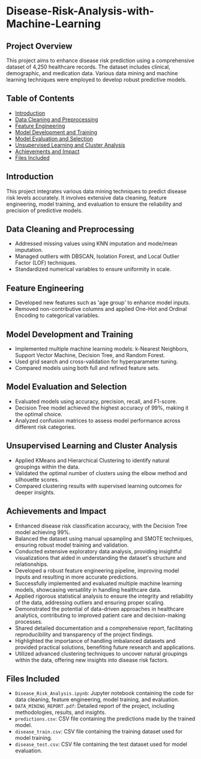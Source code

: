 # Disease-Risk-Analysis-with-Machine-Learning

## Project Overview
This project aims to enhance disease risk prediction using a comprehensive dataset of 4,250 healthcare records. The dataset includes clinical, demographic, and medication data. Various data mining and machine learning techniques were employed to develop robust predictive models.

## Table of Contents
- [Introduction](#introduction)
- [Data Cleaning and Preprocessing](#data-cleaning-and-preprocessing)
- [Feature Engineering](#feature-engineering)
- [Model Development and Training](#model-development-and-training)
- [Model Evaluation and Selection](#model-evaluation-and-selection)
- [Unsupervised Learning and Cluster Analysis](#unsupervised-learning-and-cluster-analysis)
- [Achievements and Impact](#achievements-and-impact)
- [Files Included](#files-included)


## Introduction
This project integrates various data mining techniques to predict disease risk levels accurately. It involves extensive data cleaning, feature engineering, model training, and evaluation to ensure the reliability and precision of predictive models.

## Data Cleaning and Preprocessing
- Addressed missing values using KNN imputation and mode/mean imputation.
- Managed outliers with DBSCAN, Isolation Forest, and Local Outlier Factor (LOF) techniques.
- Standardized numerical variables to ensure uniformity in scale.

## Feature Engineering
- Developed new features such as 'age group' to enhance model inputs.
- Removed non-contributive columns and applied One-Hot and Ordinal Encoding to categorical variables.

## Model Development and Training
- Implemented multiple machine learning models: k-Nearest Neighbors, Support Vector Machine, Decision Tree, and Random Forest.
- Used grid search and cross-validation for hyperparameter tuning.
- Compared models using both full and refined feature sets.

## Model Evaluation and Selection
- Evaluated models using accuracy, precision, recall, and F1-score.
- Decision Tree model achieved the highest accuracy of 99%, making it the optimal choice.
- Analyzed confusion matrices to assess model performance across different risk categories.

## Unsupervised Learning and Cluster Analysis
- Applied KMeans and Hierarchical Clustering to identify natural groupings within the data.
- Validated the optimal number of clusters using the elbow method and silhouette scores.
- Compared clustering results with supervised learning outcomes for deeper insights.

## Achievements and Impact
- Enhanced disease risk classification accuracy, with the Decision Tree model achieving 99%.
- Balanced the dataset using manual upsampling and SMOTE techniques, ensuring robust model training and validation.
- Conducted extensive exploratory data analysis, providing insightful visualizations that aided in understanding the dataset's structure and relationships.
- Developed a robust feature engineering pipeline, improving model inputs and resulting in more accurate predictions.
- Successfully implemented and evaluated multiple machine learning models, showcasing versatility in handling healthcare data.
- Applied rigorous statistical analysis to ensure the integrity and reliability of the data, addressing outliers and ensuring proper scaling.
- Demonstrated the potential of data-driven approaches in healthcare analytics, contributing to improved patient care and decision-making processes.
- Shared detailed documentation and a comprehensive report, facilitating reproducibility and transparency of the project findings.
- Highlighted the importance of handling imbalanced datasets and provided practical solutions, benefiting future research and applications.
- Utilized advanced clustering techniques to uncover natural groupings within the data, offering new insights into disease risk factors.

## Files Included
- `Disease_Risk_Analysis.ipynb`: Jupyter notebook containing the code for data cleaning, feature engineering, model training, and evaluation.
- `DATA_MINING_REPORT.pdf`: Detailed report of the project, including methodologies, results, and insights.
- `predictions.csv`: CSV file containing the predictions made by the trained model.
- `disease_train.csv`: CSV file containing the training dataset used for model training.
- `disease_test.csv`: CSV file containing the test dataset used for model evaluation.

